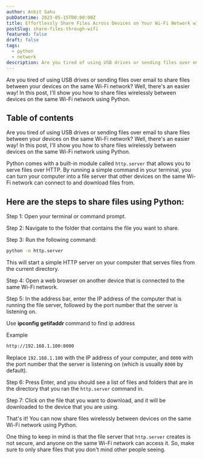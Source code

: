 ```yaml
---
author: Ankit Sahu
pubDatetime: 2023-05-15T00:00:00Z
title: Effortlessly Share Files Across Devices on Your Wi-Fi Network with Python
postSlug: share-files-through-wifi
featured: false
draft: false
tags:
  - python
  - network
description: Are you tired of using USB drives or sending files over email to share files between your devices on the same Wi-Fi network? Well, there's an easier way! In this post, I'll show you how to share files wirelessly between devices on the same Wi-Fi network using Python.
---
```


Are you tired of using USB drives or sending files over email to share files between your devices on the same Wi-Fi network? Well, there's an easier way! In this post, I'll show you how to share files wirelessly between devices on the same Wi-Fi network using Python.

## Table of contents

Are you tired of using USB drives or sending files over email to share files between your devices on the same Wi-Fi network? Well, there's an easier way! In this post, I'll show you how to share files wirelessly between devices on the same Wi-Fi network using Python.

Python comes with a built-in module called `http.server` that allows you to serve files over HTTP. By running a simple command in your terminal, you can turn your computer into a file server that other devices on the same Wi-Fi network can connect to and download files from.

## Here are the steps to share files using Python:

Step 1: Open your terminal or command prompt.

Step 2: Navigate to the folder that contains the file you want to share.

Step 3: Run the following command:

```bash
python -m http.server
```

This will start a simple HTTP server on your computer that serves files from the current directory.

Step 4: Open a web browser on another device that is connected to the same Wi-Fi network.

Step 5: In the address bar, enter the IP address of the computer that is running the file server, followed by the port number that the server is listening on.

Use **ipconfig getifaddr <interface name>** command to find ip address

Example

```bash
http://192.168.1.100:8000
```

Replace `192.168.1.100` with the IP address of your computer, and `8000` with the port number that the server is listening on (which is usually `8000` by default).

Step 6: Press Enter, and you should see a list of files and folders that are in the directory that you ran the `http.server` command in.

Step 7: Click on the file that you want to download, and it will be downloaded to the device that you are using.

That's it! You can now share files wirelessly between devices on the same Wi-Fi network using Python.

One thing to keep in mind is that the file server that `http.server` creates is not secure, and anyone on the same Wi-Fi network can access it. So, make sure to only share files that you don't mind other people seeing.
